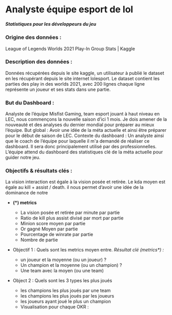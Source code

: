 # Analyste équipe esport de lol

##### *Statistiques pour les développeurs du jeu*

### Origine des données : 
League of Legends Worlds 2021 Play-In Group Stats | Kaggle

### Description des données : 
Données récupérées depuis le site kaggle, un utilisateur à publié le dataset en les récupérant depuis le site internet lolesport.
Le dataset contient les parties des play in des worlds 2021, avec 200 lignes chaque ligne représente un joueur et ses stats dans une partie.

### But du Dashboard : 
Analyste de l’équipe Misfist Gaming, team esport jouant à haut niveau en LEC, nous commençons la nouvelle saison d’ici 1 mois. Je dois amener de la nouveauté et des analyses du dernier mondial pour préparer au mieux l’équipe.
But global : Avoir une idée de la méta actuelle et ainsi être préparer pour le début de saison de LEC.
Contexte du dashboard :
Un analyste ainsi que le coach de l’équipe pour laquelle il m'a demandé de réaliser ce dashboard. Il sera donc principalement utilisé par des professionnelles.
L’équipe attend du dashboard des statistiques clé de la méta actuelle pour guider notre jeu.

### Objectifs & résultats clés :
La vision interaction est égale à la vision posée et retirée.
Le kda moyen est égale au kill + assist / death. il nous permet d’avoir une idée de la dominance de notre

* __(*) metrics__
  * La vision posée et retirée par minute par partie
  * Ratio de kill plus assist divisé par mort par partie
  * Minion score moyen par partie
  * Or gagné Moyen par partie
  * Pourcentage de winrate par partie
  * Nombre de partie

* Objectif 1 : Quels sont les metrics moyen entre. _Résultat clé (metrics*) :_
  * un joueur et la moyenne (ou un joueur) ?
  * Un champion et la moyenne (ou un champion) ?
  * Une team avec la moyen (ou une team) 


* Object 2 : Quels sont les 3 types les plus joués 
  * les champions les plus joués par une team
  * les champions les plus joués par les joueurs
  * les joueurs ayant joué le plus un champion
  * Visualisation pour chaque OKR :

<!-- ### Schéma du Layout du dashboard : -->

